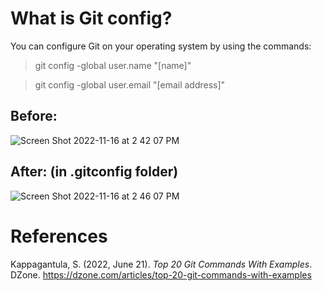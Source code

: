 # What is Git config?

You can configure Git on your operating system by using the commands: 
> git config -global user.name "[name]" 

> git config -global user.email "[email address]" 

## Before: 
![Screen Shot 2022-11-16 at 2 42 07 PM](https://user-images.githubusercontent.com/109105989/202278434-e30153c3-97d1-4c99-888f-1fdc1c145a6c.png)

## After: (in .gitconfig folder) 
![Screen Shot 2022-11-16 at 2 46 07 PM](https://user-images.githubusercontent.com/109105989/202279203-21ce58e0-af88-4fe9-9b37-173b6bc9dbb7.png)




# References 
Kappagantula, S. (2022, June 21). *Top 20 Git Commands With Examples*. DZone. <https://dzone.com/articles/top-20-git-commands-with-examples>
